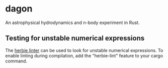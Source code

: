 # dagon

An astrophysical hydrodynamics and n-body experiment in Rust.

## Testing for unstable numerical expressions

The [herbie linter](https://github.com/mcarton/rust-herbie-lint) can be
used to look for unstable numerical expressions. To enable linting
during compilation, add the "herbie-lint" feature to your cargo command.